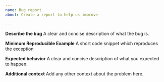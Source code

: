 ```yaml
---
name: Bug report
about: Create a report to help us improve

---
```


**Describe the bug**
A clear and concise description of what the bug is.

**Minimum Reproducible Example**
A short code snippet which reproduces the exception

**Expected behavior**
A clear and concise description of what you expected to happen.

**Additional context**
Add any other context about the problem here.
